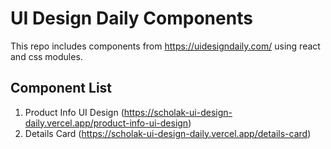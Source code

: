 # UI Design Daily Components

This repo includes components from https://uidesigndaily.com/ using react and css modules.

## Component List
1. Product Info UI Design (https://scholak-ui-design-daily.vercel.app/product-info-ui-design)
1. Details Card (https://scholak-ui-design-daily.vercel.app/details-card)